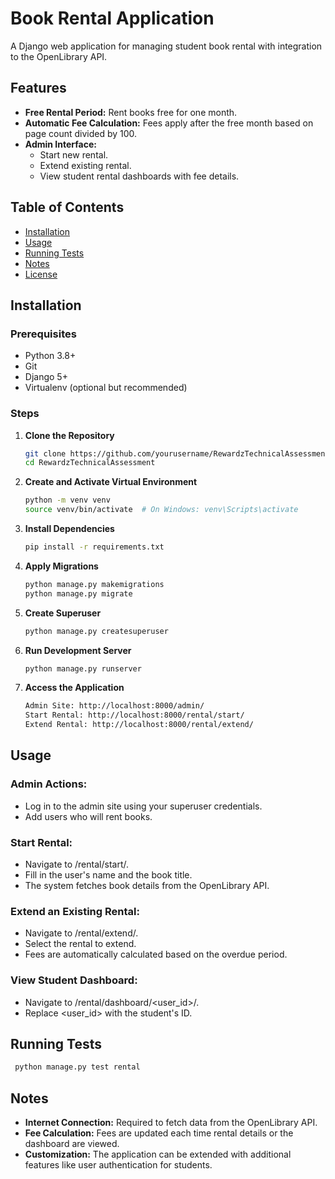 # Book Rental Application

A Django web application for managing student book rental with integration to the OpenLibrary API.

## Features

- **Free Rental Period:** Rent books free for one month.
- **Automatic Fee Calculation:** Fees apply after the free month based on page count divided by 100.
- **Admin Interface:**
  - Start new rental.
  - Extend existing rental.
  - View student rental dashboards with fee details.

## Table of Contents

- [Installation](#installation)
- [Usage](#usage)
- [Running Tests](#running-tests)
- [Notes](#notes)
- [License](#license)

## Installation

### Prerequisites

- Python 3.8+
- Git
- Django 5+
- Virtualenv (optional but recommended)

### Steps

1. **Clone the Repository**

   ```bash
   git clone https://github.com/yourusername/RewardzTechnicalAssessment.git
   cd RewardzTechnicalAssessment

2. **Create and Activate Virtual Environment**

   ```bash
   python -m venv venv
   source venv/bin/activate  # On Windows: venv\Scripts\activate
   ```

3. **Install Dependencies**

   ```bash
   pip install -r requirements.txt

4. **Apply Migrations**

   ```bash
   python manage.py makemigrations
   python manage.py migrate
   ```

5. **Create Superuser**

   ```bash
   python manage.py createsuperuser
   ```

6. **Run Development Server**

   ```bash
   python manage.py runserver
   ```

7. **Access the Application**

   ```bash
   Admin Site: http://localhost:8000/admin/
   Start Rental: http://localhost:8000/rental/start/
   Extend Rental: http://localhost:8000/rental/extend/
   ```

## Usage

### Admin Actions:

- Log in to the admin site using your superuser credentials.
- Add users who will rent books.

### Start Rental:

- Navigate to /rental/start/.
- Fill in the user's name and the book title.
- The system fetches book details from the OpenLibrary API.

### Extend an Existing Rental:

- Navigate to /rental/extend/.
- Select the rental to extend.
- Fees are automatically calculated based on the overdue period.

### View Student Dashboard:

- Navigate to /rental/dashboard/<user_id>/.
- Replace <user_id> with the student's ID.

## Running Tests

   ```bash
    python manage.py test rental
   ```

## Notes

- **Internet Connection:** Required to fetch data from the OpenLibrary API.
- **Fee Calculation:** Fees are updated each time rental details or the dashboard are viewed.
- **Customization:** The application can be extended with additional features like user authentication for students.

